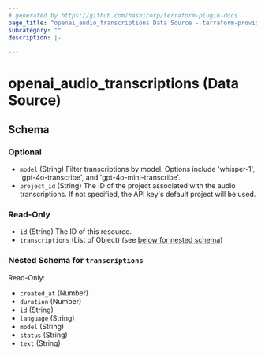 ```yaml
---
# generated by https://github.com/hashicorp/terraform-plugin-docs
page_title: "openai_audio_transcriptions Data Source - terraform-provider-openai"
subcategory: ""
description: |-
  
---
```


# openai_audio_transcriptions (Data Source)





<!-- schema generated by tfplugindocs -->
## Schema

### Optional

- `model` (String) Filter transcriptions by model. Options include 'whisper-1', 'gpt-4o-transcribe', and 'gpt-4o-mini-transcribe'.
- `project_id` (String) The ID of the project associated with the audio transcriptions. If not specified, the API key's default project will be used.

### Read-Only

- `id` (String) The ID of this resource.
- `transcriptions` (List of Object) (see [below for nested schema](#nestedatt--transcriptions))

<a id="nestedatt--transcriptions"></a>
### Nested Schema for `transcriptions`

Read-Only:

- `created_at` (Number)
- `duration` (Number)
- `id` (String)
- `language` (String)
- `model` (String)
- `status` (String)
- `text` (String)
